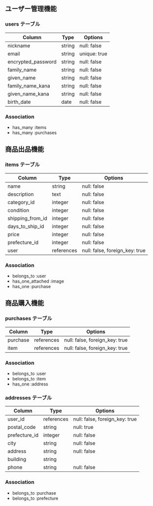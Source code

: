 ## ユーザー管理機能

### users テーブル

| Column          | Type    | Options     |
| --------------- | ------- | ----------- |
| nickname        | string  | null: false |
| email           | string  | unique: true |
| encrypted_password | string  | null: false |
| family_name     | string  | null: false |
|  given_name     | string  | null: false |
| family_name_kana     | string  | null: false |
| given_name_kana   | string  | null: false |
| birth_date      | date  | null: false |

### Association

- has_many :items
- has_many :purchases

## 商品出品機能

### items テーブル

| Column        | Type    | Options                        |
| ------------ | ------- | ------------------------------ |
| name         | string  | null: false                    |
| description  | text    | null: false                    |
| category_id  | integer | null: false                    |
| condition    | integer | null: false                    |
| shipping_from_id| integer | null: false                    |
| days_to_ship_id | integer | null: false                    |
| price        | integer | null: false                    |
| prefecture_id  | integer  | null: false                    |
| user      | references| null: false, foreign_key: true|

### Association

- belongs_to :user
- has_one_attached :image
- has_one :purchase

## 商品購入機能

### purchases テーブル

| Column      | Type     | Options                        |
| ------------| -------- | ------------------------------ |
| purchase     | references | null: false, foreign_key: true |
| item        | references | null: false, foreign_key: true |

### Association

- belongs_to :user
- belongs_to :item
- has_one :address

### addresses テーブル

| Column      | Type     | Options                        |
| ------------| -------- | ------------------------------ |
| user_id     | references | null: false, foreign_key: true |
| postal_code | string   | null: true                    |
| prefecture_id  | integer  | null: false                    |
| city        | string   | null: false                    |
| address     | string   | null: false                    |
| building    | string   |                                |
| phone       | string   | null: false                    |

### Association

- belongs_to :purchase
- belongs_to :prefecture


